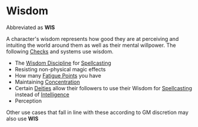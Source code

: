 # Wisdom

Abbreviated as **WIS**

A character's wisdom represents how good they are at perceiving and intuiting the world around them as well as their mental willpower. The following [Checks](../../Game%20Procedures/Check.md) and systems use wisdom.

- The [Wisdom Discipline](../../Magic/The%20Spellcasting%20Disciplines/Wisdom%20Discipline.md) for [Spellcasting](../../Magic/Spellcasting.md)
- Resisting non-physical magic effects
- How many [Fatigue Points](../Derived%20Statistics/Fatigue%20Points.md) you have
- Maintaining [Concentration](../../Magic/Concentration.md)
- Certain [Deities](../../Magic/Deities/Deities.md) allow their followers to use their Wisdom for [Spellcasting](../../Magic/Spellcasting.md) instead of [Intelligence](Intelligence.md)
- Perception

Other use cases that fall in line with these according to GM discretion may also use **WIS**